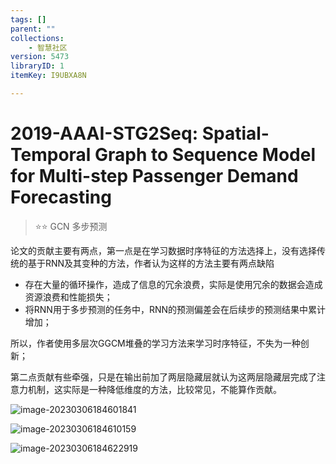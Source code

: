 ```yaml
---
tags: []
parent: ""
collections:
    - 智慧社区
version: 5473
libraryID: 1
itemKey: I9UBXA8N

---
```

# 2019-AAAI-STG2Seq: Spatial-Temporal Graph to Sequence Model for Multi-step Passenger Demand Forecasting

> ⭐⭐ GCN 多步预测

论文的贡献主要有两点，第一点是在学习数据时序特征的方法选择上，没有选择传统的基于RNN及其变种的方法，作者认为这样的方法主要有两点缺陷

*   存在大量的循环操作，造成了信息的冗余浪费，实际是使用冗余的数据会造成资源浪费和性能损失；
*   将RNN用于多步预测的任务中，RNN的预测偏差会在后续步的预测结果中累计增加；

所以，作者使用多层次GGCM堆叠的学习方法来学习时序特征，不失为一种创新；

第二点贡献有些牵强，只是在输出前加了两层隐藏层就认为这两层隐藏层完成了注意力机制，这实际是一种降低维度的方法，比较常见，不能算作贡献。

![image-20230306184601841](https://cdn.jsdelivr.net/gh/luojunhui1/BlogPicture//Windows/image-20230306184601841.png)

![image-20230306184610159](https://cdn.jsdelivr.net/gh/luojunhui1/BlogPicture//Windows/image-20230306184610159.png)

![image-20230306184622919](https://cdn.jsdelivr.net/gh/luojunhui1/BlogPicture//Windows/image-20230306184622919.png)
